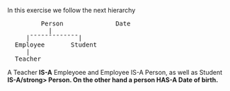 <p>In this exercise we follow the next hierarchy</p>
<pre>
         Person              Date
           |
     |¯¯¯¯¯¯¯¯¯¯¯¯¯|
  Employee       Student
     |
  Teacher
</pre>
<p>A Teacher <strong>IS-A</strong> Empleyoee and Employee <storng>IS-A</storng> Person, as well as Student <strong>IS-A/strong> Person. On the other hand a person <storng>HAS-A</storng> Date of birth.</p>
